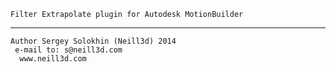 
	Filter Extrapolate plugin for Autodesk MotionBuilder

---

	Author Sergey Solokhin (Neill3d) 2014
	 e-mail to: s@neill3d.com
	  www.neill3d.com

